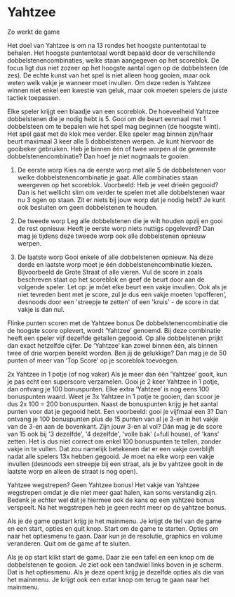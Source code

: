 # Yahtzee

Zo werkt de game

Het doel van Yahtzee is om na 13 rondes het hoogste puntentotaal te behalen. Het hoogste
puntentotaal wordt bepaald door de verschillende dobbelstenencombinaties, welke staan
aangegeven op het scoreblok. De focus ligt dus niet zozeer op het hoogste aantal ogen op de
dobbelsteen (de zes). De echte kunst van het spel is niet alleen hoog gooien, maar ook weten
welk vakje je wanneer moet invullen. Om deze reden is Yahtzee winnen niet enkel een kwestie
van geluk, maar ook moeten spelers de juiste tactiek toepassen.

Elke speler krijgt een blaadje van een scoreblok. De hoeveelheid Yahtzee dobbelstenen die je
nodig hebt is 5. Gooi om de beurt eenmaal met 1 dobbelsteen om te bepalen wie het spel mag
beginnen (de hoogste wint). Het spel gaat met de klok mee verder. Elke speler mag binnen
zijn/haar beurt maximaal 3 keer alle 5 dobbelstenen werpen. Je kunt hiervoor de gooibeker
gebruiken. Heb je binnen één of twee worpen al de gewenste dobbelstenencombinatie? Dan
hoef je niet nogmaals te gooien.

1. De eerste worp
Kies na de eerste worp met alle 5 de dobbelstenen voor welke dobbelstenencombinatie
je gaat. Alle combinaties staan weergeven op het scoreblok. Voorbeeld: Heb je veel
drieën gegooid? Dan is het wellicht slim om verder te spelen met alle dobbelstenen waar
nu 3 ogen op staan. Zit er niets bij jouw worp dat je nodig hebt? Je kunt ook besluiten
om geen dobbelstenen te houden.

3. De tweede worp
Leg alle dobbelstenen die je wilt houden opzij en gooi de rest opnieuw. Heeft je eerste
worp niets nuttigs opgeleverd? Dan mag je tijdens deze tweede worp ook alle
dobbelstenen opnieuw werpen.

4. De laatste worp
Gooi enkele of alle dobbelstenen opnieuw. Na deze derde en laatste worp moet je één
dobbelstenencombinatie kiezen. Bijvoorbeeld de Grote Straat of alle vieren. Vul de score
in zoals beschreven staat op het scoreblok en geef de beurt door aan de volgende
speler. Let op: je móet elke beurt een vakje invullen. Ook als je niet tevreden bent met je
score, zul je dus een vakje moeten ‘opofferen’, desnoods door een 'streepje te zetten' of
een 'kruis' - de score in dat vakje is dan nul.

Flinke	punten	scoren	met	de	Yahtzee	bonus
De dobbelstenencombinatie die de hoogste score oplevert, wordt ‘Yahtzee’ genoemd. Bij deze
combinatie heeft een speler vijf dezelfde getallen gegooid. Op alle dobbelstenen prijkt dan exact
hetzelfde cijfer. De ‘Yahtzee’ kan zowel binnen één, als binnen twee of drie worpen bereikt
worden. Ben jij de gelukkige? Dan mag je de 50 punten of meer van ‘Top Score’ op je scoreblok
toevoegen.

2x	Yahtzee	in	1	potje	(of	nog	vaker)
Als je meer dan één ‘Yahtzee’ gooit, kun je pas echt een superscore verzamelen. Gooi je 2 keer
Yahtzee in 1 potje, dan ontvang je 100 bonuspunten. Elke extra ‘Yahtzee’ is nog eens 100
bonuspunten waard. Weet je 3x Yahtzee in 1 potje te gooien, dan scoor je dus 2x 100 = 200
bonuspunten. Naast de bonuspunten krijg je het aantal punten voor dat je gegooid hebt. Een
voorbeeld: gooi je vijfmaal een 3? Dan ontvang je 100 bonuspunten plus de 15 punten van al je
3-en in het vakje van de 3-en aan de bovenkant. Zijn jouw 3-en al vol? Dán mag je de score van
15 ook bij '3 dezelfde', '4 dezelfde', 'volle bak' (=full house), of 'kans' zetten.
Het is dus niet correct om enkel 100 bonuspunten te tellen, zonder vakje in te vullen. Dat zou
namelijk betekenen dat er een vakje overblijft nadat alle spelers 13x hebben
gegooid. Je moet na elke worp een vakje invullen (desnoods een streepje bij een straat, als je
bv yahtzee gooit in de laatste worp en alleen de straat is nog open).

Yahtzee	wegstrepen?	Geen	Yahtzee	bonus!
Het vakje van Yahtzee wegstrepen omdat je die niet meer gaat halen, kan soms verstandig zijn.
Bedenk je echter wel dat je hiermee ook de kans op een yahtzee bonus verspeelt. Na het
wegstrepen heb je geen recht meer op de yahtzee bonus.

Als je de game opstart krijg je het mainmenu. Je krijgt de tiel van de game en een start, opties en quit knop. Start om de game te starten. Opties om
naar het optiesmenu te gaan. Daar kun je de resolutie, graphics en volume veranderen. Quit om de game af te sluiten.

Als je op start klikt start de game. Daar zie een tafel en een knop om de dobbelstenen te gooien. Je ziet ook een tandwiel links boven in je scherm.
Dat is het optiesmenu. Als je deze opent krijg je dezelfde opties als die van het mainmenu. Je krijgt ook een extar knop om terug te gaan naar het
mainmenu.
